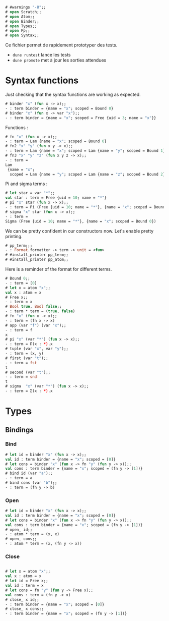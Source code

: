 
```ocaml
# #warnings "-8";;
# open Scratch;;
# open Atom;;
# open Binder;; 
# open Types;; 
# open Pp;;
# open Syntax;;
```

Ce fichier permet de rapidement prototyper des tests. 
  - `dune runtest` lance les tests
  - `dune promote` met à jour les sorties attendues

# Syntax functions

Just checking that the syntax functions are working as expected.

```ocaml
# binder "x" (fun x -> x);;
- : term binder = {name = "x"; scoped = Bound 0}
# binder "x" (fun x -> var "x");;
- : term binder = {name = "x"; scoped = Free {uid = 3; name = "x"}}
```

Functions : 

```ocaml
# fn "x" (fun x -> x);;
- : term = Lam {name = "x"; scoped = Bound 0}
# fn2 "x" "y" (fun x y -> x);;
- : term = Lam {name = "x"; scoped = Lam {name = "y"; scoped = Bound 1}}
# fn3 "x" "y" "z" (fun x y z -> x);;
- : term =
Lam
 {name = "x";
  scoped = Lam {name = "y"; scoped = Lam {name = "z"; scoped = Bound 2}}}
```

Pi and sigma terms : 
```ocaml
# let star = var "*";;
val star : term = Free {uid = 10; name = "*"}
# pi "x" star (fun x -> x);;
- : term = Pi (Free {uid = 10; name = "*"}, {name = "x"; scoped = Bound 0})
# sigma "x" star (fun x -> x);;
- : term =
Sigma (Free {uid = 10; name = "*"}, {name = "x"; scoped = Bound 0})
```
We can be pretty confident in our constructors now. Let's enable pretty printing.

```ocaml
# pp_term;;;
- : Format.formatter -> term -> unit = <fun>
# #install_printer pp_term;;
# #install_printer pp_atom;;
```

Here is a reminder of the format for different terms.
```ocaml
# Bound 0;;
- : term = [0]
# let x = atom "x";;
val x : atom = x
# Free x;;
- : term = x
# Bool true, Bool false;;
- : term * term = (true, false)
# fn "x" (fun x -> x);;
- : term = (fn x -> x)
# app (var "f") (var "x");;
- : term = f
x
# pi "x" (var "*") (fun x -> x);;
- : term = Π(x : *).x
# tuple (var "x", var "y");;
- : term = (x, y)
# first (var "t");;
- : term = fst
t
# second (var "t");;
- : term = snd
t
# sigma  "x" (var "*") (fun x -> x);;
- : term = Σ(x : *).x
```
# Types
## Bindings
         
### Bind
    
```ocaml
# let id = binder "x" (fun x -> x);;
val id : term binder = {name = "x"; scoped = [0]}
# let cons = binder "x" (fun x -> fn "y" (fun y -> x));;
val cons : term binder = {name = "x"; scoped = (fn y -> [1])}
# bind id (var "a");;
- : term = a
# bind cons (var "b");;
- : term = (fn y -> b)
```

### Open

```ocaml
# let id = binder "x" (fun x -> x);;
val id : term binder = {name = "x"; scoped = [0]}
# let cons = binder "x" (fun x -> fn "y" (fun y -> x));;
val cons : term binder = {name = "x"; scoped = (fn y -> [1])}
# open_ id;;
- : atom * term = (x, x)
# open_ cons;;
- : atom * term = (x, (fn y -> x))
```
### Close

```ocaml

# let x = atom "x";;
val x : atom = x
# let id = Free x;;
val id : term = x
# let cons = fn "y" (fun y -> Free x);;
val cons : term = (fn y -> x)
# close_ x id;;
- : term binder = {name = "x"; scoped = [0]}
# close_ x cons;;
- : term binder = {name = "x"; scoped = (fn y -> [1])}
```


